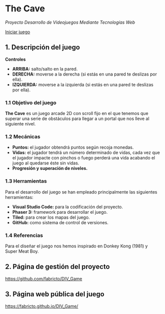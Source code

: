 # The Cave
*Proyecto Desarrollo de Videojuegos Mediante Tecnologías Web*

[Iniciar juego](https://fabricto.github.io/DIV_Game/)

## 1. Descripción del juego
__Controles__
- __ARRIBA:__ salto/salto en la pared.
- __DERECHA:__ moverse a la derecha (si estás en una pared te deslizas por ella).
- __IZQUIERDA:__ moverse a la izquierda (si estás en una pared te deslizas por ella).

### 1.1 Objetivo del juego
__The Cave__ es un juego arcade 2D con scroll fijo en el que tenemos que superar una serie de obstáculos para llegar a un portal que nos lleve al siguiente nivel.
### 1.2 Mecánicas
* __Puntos:__ el jugador obtendrá puntos según recoja monedas.
* __Vidas:__ el jugador tendrá un número determinado de vidas, cada vez que el jugador impacte con pinchos o fuego perderá una vida acabando el juego al quedarse éste sin vidas.
* __Progresión y superación de niveles.__

### 1.3 Herramientas
Para el desarrollo del juego se han empleado principalmente las siguientes herramientas:
* __Visual Studio Code:__ para la codificación del proyecto.
* __Phaser 3:__ framework para desarrollar el juego.
* __Tiled:__ para crear los mapas del juego.
* __GitHub:__ como sistema de control de versiones.

### 1.4 Referencias
Para el diseñar el juego nos hemos inspirado en Donkey Kong (1981) y Super Meat Boy.

## 2. Página de gestión del proyecto
https://github.com/fabricto/DIV_Game

## 3. Página web pública del juego
https://fabricto.github.io/DIV_Game/

